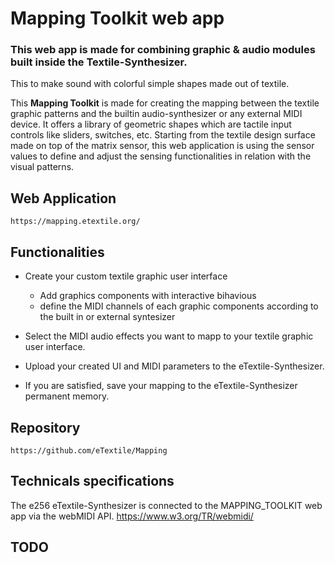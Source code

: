 # Mapping Toolkit web app
### This web app is made for combining graphic & audio modules built inside the Textile-Synthesizer.

This to make sound with colorful simple shapes made out of textile.





This **Mapping Toolkit** is made for creating the mapping between the textile graphic patterns and the builtin audio-synthesizer or any external MIDI device. It offers a library of geometric shapes which are tactile input controls like sliders, switches, etc. Starting from the textile design surface made on top of the matrix sensor, this web application is using the sensor values to define and adjust the sensing functionalities in relation with the visual patterns.

## Web Application

    https://mapping.etextile.org/

## Functionalities
- Create your custom textile graphic user interface
  - Add graphics components with interactive bihavious
  - define the MIDI channels of each graphic components according to the built in or external syntesizer

- Select the MIDI audio effects you want to mapp to your textile graphic user interface.
- Upload your created UI and MIDI parameters to the eTextile-Synthesizer.
- If you are satisfied, save your mapping to the eTextile-Synthesizer permanent memory.

## Repository

    https://github.com/eTextile/Mapping

## Technicals specifications
The e256 eTextile-Synthesizer is connected to the MAPPING_TOOLKIT web app via the webMIDI API.
    https://www.w3.org/TR/webmidi/

## TODO

